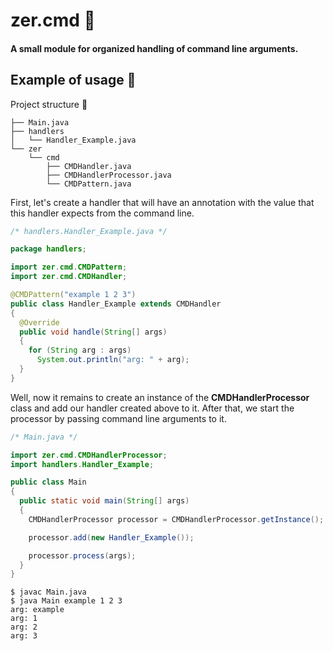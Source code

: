 # zer.cmd :moyai:
#### A small module for organized handling of command line arguments.

## Example of usage :sheep:

Project structure :deciduous_tree:
```
├── Main.java
├── handlers
│   └── Handler_Example.java
└── zer
    └── cmd
        ├── CMDHandler.java
        ├── CMDHandlerProcessor.java
        └── CMDPattern.java
```

First, let's create a handler that will have an annotation with the value that this handler expects from the command line.

```java
/* handlers.Handler_Example.java */

package handlers;

import zer.cmd.CMDPattern;
import zer.cmd.CMDHandler;

@CMDPattern("example 1 2 3")
public class Handler_Example extends CMDHandler
{
  @Override
  public void handle(String[] args)
  {
    for (String arg : args)
      System.out.println("arg: " + arg);
  }
}
```

Well, now it remains to create an instance of the __CMDHandlerProcessor__ class and add our handler created above to it. After that, we start the processor by passing command line arguments to it.

```java
/* Main.java */

import zer.cmd.CMDHandlerProcessor;
import handlers.Handler_Example;

public class Main
{
  public static void main(String[] args)
  {
    CMDHandlerProcessor processor = CMDHandlerProcessor.getInstance();

    processor.add(new Handler_Example());

    processor.process(args);
  }
}
```

```
$ javac Main.java
$ java Main example 1 2 3
arg: example
arg: 1
arg: 2
arg: 3
```
